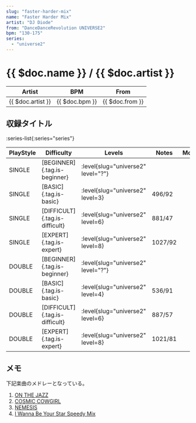```yaml
---
slug: "faster-harder-mix"
name: "Faster Harder Mix"
artist: "DJ Diode"
from: "DanceDanceRevolution UNIVERSE2"
bpm: "130-175"
series:
  - "universe2"
---
```


# {{ $doc.name }} / {{ $doc.artist }}

|Artist|BPM|From|
|------|---|----|
|{{ $doc.artist }}|{{ $doc.bpm }}|{{ $doc.from }}|

## 収録タイトル

:series-list{:series="series"}

|PlayStyle|Difficulty|Levels|Notes|Movie|
|---------|----------|------|-----|-----|
|SINGLE|[BEGINNER]{.tag.is-beginner}|<div class="field is-grouped is-grouped-multiline"> :level{slug="universe2" level="?"}</div>|||
|SINGLE|[BASIC]{.tag.is-basic}|<div class="field is-grouped is-grouped-multiline"> :level{slug="universe2" level=3}</div>|496/92||
|SINGLE|[DIFFICULT]{.tag.is-difficult}|<div class="field is-grouped is-grouped-multiline"> :level{slug="universe2" level=6}</div>|881/47||
|SINGLE|[EXPERT]{.tag.is-expert}|<div class="field is-grouped is-grouped-multiline"> :level{slug="universe2" level=8}</div>|1027/92||
|DOUBLE|[BEGINNER]{.tag.is-beginner}|<div class="field is-grouped is-grouped-multiline"> :level{slug="universe2" level="?"}</div>|||
|DOUBLE|[BASIC]{.tag.is-basic}|<div class="field is-grouped is-grouped-multiline"> :level{slug="universe2" level=4}</div>|536/91||
|DOUBLE|[DIFFICULT]{.tag.is-difficult}|<div class="field is-grouped is-grouped-multiline"> :level{slug="universe2" level=6}</div>|887/57||
|DOUBLE|[EXPERT]{.tag.is-expert}|<div class="field is-grouped is-grouped-multiline"> :level{slug="universe2" level=8}</div>|1021/81||

## メモ

下記楽曲のメドレーとなっている。

1. [ON THE JAZZ](/songs/on-the-jazz)
1. [COSMIC COWGIRL](/songs/cosmic-cowgirl)
1. [NEMESIS](/songs/nemesis)
1. [I Wanna Be Your Star Speedy Mix](/songs/i-wanna-be-your-star)
